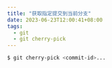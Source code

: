 ```yaml
---
title: "获取指定提交到当前分支"
date: 2023-06-23T12:00:41+08:00
tags:
  - git
  - git cherry-pick
---
```


```bash
$ git cherry-pick <commit-id>...
```